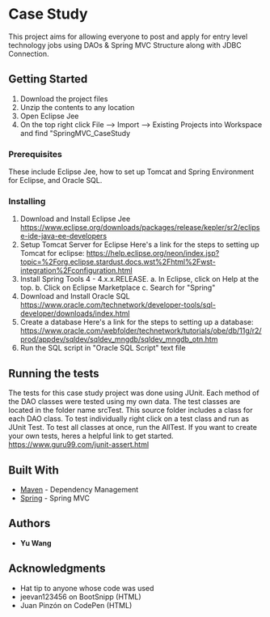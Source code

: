 # Case Study

This project aims for allowing everyone to post and apply for entry level technology jobs using
DAOs & Spring MVC Structure along with JDBC Connection. 

## Getting Started

1. Download the project files
2. Unzip the contents to any location
3. Open Eclipse Jee
4. On the top right click File --> Import --> Existing Projects into Workspace and find "SpringMVC_CaseStudy

### Prerequisites

These include Eclipse Jee, how to set up Tomcat and Spring Environment for Eclipse, and Oracle SQL.

### Installing

1. Download and Install Eclipse Jee
	https://www.eclipse.org/downloads/packages/release/kepler/sr2/eclipse-ide-java-ee-developers
2. Setup Tomcat Server for Eclipse
	Here's a link for the steps to setting up Tomcat for eclipse:
	https://help.eclipse.org/neon/index.jsp?topic=%2Forg.eclipse.stardust.docs.wst%2Fhtml%2Fwst-integration%2Fconfiguration.html
3. Install Spring Tools 4 - 4.x.x.RELEASE.
	a. In Eclipse, click on Help at the top.
	b. Click on Eclipse Marketplace
	c. Search for "Spring"
4. Download and Install Oracle SQL
	https://www.oracle.com/technetwork/developer-tools/sql-developer/downloads/index.html
5. Create a database
	Here's a link for the steps to setting up a database:
	https://www.oracle.com/webfolder/technetwork/tutorials/obe/db/11g/r2/prod/appdev/sqldev/sqldev_mngdb/sqldev_mngdb_otn.htm
6. Run the SQL script in "Oracle SQL Script" text file

## Running the tests

The tests for this case study project was done using JUnit. Each method of the DAO classes were tested using my own data.
The test classes are located in the folder name srcTest. This source folder includes a class for each DAO class.
To test individually right click on a test class and run as JUnit Test. To test all classes at once,
run the AllTest.
If you want to create your own tests, heres a helpful link to get started.
https://www.guru99.com/junit-assert.html

## Built With

* [Maven](https://maven.apache.org/) - Dependency Management
* [Spring](https://docs.spring.io/spring/docs/current/spring-framework-reference/web.html) - Spring MVC


## Authors

* **Yu Wang**

## Acknowledgments

* Hat tip to anyone whose code was used
* jeevan123456 on BootSnipp (HTML)
* Juan Pinzón on CodePen (HTML)
